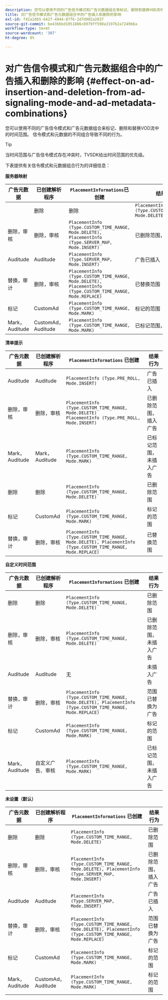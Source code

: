 ```yaml
---
description: 您可以使用不同的广告信令模式和广告元数据组合来标记、删除和替换VOD流中的时间范围。 信令模式和元数据的不同组合导致不同的行为。
title: 对广告信令模式和广告元数据组合中的广告插入和删除的影响
exl-id: f42a2db5-642f-4944-87f6-2d7d902a2837
source-git-commit: be43bbbd1051886c8979ff590a3197b2a7249b6a
workflow-type: tm+mt
source-wordcount: '307'
ht-degree: 0%

---
```


# 对广告信令模式和广告元数据组合中的广告插入和删除的影响 {#effect-on-ad-insertion-and-deletion-from-ad-signaling-mode-and-ad-metadata-combinations}

您可以使用不同的广告信令模式和广告元数据组合来标记、删除和替换VOD流中的时间范围。 信令模式和元数据的不同组合导致不同的行为。

>[!TIP]
>
>当时间范围与广告信令模式存在冲突时，TVSDK给出时间范围的优先级。

下表提供有关信令模式和元数据组合行为的详细信息：

**服务器映射**

| **广告元数据** | **已创建解析程序** | **`PlacementInformations`已创建** | **结果行为** |
|--- |--- |--- |--- |
|  | 删除 | 删除 | `PlacementInfo (Type.CUSTOM_TIME_RANGE, Mode.DELETE)` | 已删除范围 |
| 删除，审核 | 删除，审核 | `PlacementInfo (Type.CUSTOM_TIME_RANGE, Mode.DELETE),` <br>`PlacementInfo (Type.SERVER_MAP, Mode.INSERT)` | 已删除范围，插入广告 |
| Auditude | Auditude | `PlacementInfo (Type.SERVER_MAP, Mode.INSERT)` | 广告已插入 |
| 替换，审计 | 删除，审核 | `PlacementInfo (Type.CUSTOM_TIME_RANGE, Mode.DELETE), PlacementInfo (Type.CUSTOM_TIME_RANGE, Mode.REPLACE)` | 已替换范围 |
| 标记 | CustomAd | `PlacementInfo (Type.CUSTOM_TIME_RANGE, Mode.MARK)` | 标记的范围 |
| Mark， Auditude | CustomAd， Auditude | `PlacementInfo (Type.CUSTOM_TIME_RANGE, Mode.MARK)` | 已标记范围，未插入广告 |

**清单提示**

| 广告元数据 | 已创建解析程序 | `PlacementInformations` 已创建 | 结果行为 |
|--- |--- |--- |--- |
| Auditude | Auditude | `PlacementInfo (Type.PRE_ROLL, Mode.INSERT)` | 广告已插入 |
| 删除，审核 | 删除，审核 | `PlacementInfo (Type.CUSTOM_TIME_RANGE, Mode.DELETE)`<br>`PlacementInfo (Type.PRE_ROLL, Mode.INSERT)` | 已删除范围，插入广告 |
| Mark， Auditude | Mark， Auditude | `PlacementInfo (Type.CUSTOM_TIME_RANGE, Mode.MARK)` | 已标记范围，未插入广告 |
| 删除 | 删除 | `PlacementInfo (Type.CUSTOM_TIME_RANGE, Mode.DELETE)` | 已删除范围 |
| 标记 | CustomAd | `PlacementInfo (Type.CUSTOM_TIME_RANGE, Mode.MARK)` | 标记的范围 |
| 替换，审计 | 删除，审核 | `PlacementInfo (Type.CUSTOM_TIME_RANGE, Mode.DELETE), PlacementInfo (Type.CUSTOM_TIME_RANGE, Mode.REPLACE)` | 已替换范围 |

**自定义时间范围**

| 广告元数据 | 已创建解析程序 | `PlacementInformations` 已创建 | 结果行为 |
|--- |--- |--- |--- |
| 删除 | 删除 | `PlacementInfo (Type.CUSTOM_TIME_RANGE, Mode.DELETE)` | 已删除范围 |
| 删除，审核 | 删除，审核 | `PlacementInfo (Type.CUSTOM_TIME_RANGE, Mode.DELETE)` | 已删除范围，未插入广告 |
| Auditude | Auditude | 无 | 未插入广告 |
| 替换，审计 | 删除，审核 | `PlacementInfo (Type.CUSTOM_TIME_RANGE, Mode.DELETE), PlacementInfo (Type.CUSTOM_TIME_RANGE, Mode.REPLACE)` | 范围已替换为广告 |
| 标记 | CustomAd | `PlacementInfo (Type.CUSTOM_TIME_RANGE, Mode.MARK)` | 标记的范围 |
| Mark， Auditude | 自定义广告、审核 | `PlacementInfo (Type.CUSTOM_TIME_RANGE, Mode.MARK)` | 已标记范围，未插入广告 |

**未设置（默认）**

| 广告元数据 | 已创建解析程序 | `PlacementInformations` 已创建 | 结果行为 |
|--- |--- |--- |--- |
| 删除 | 删除 | `PlacementInfo (Type.CUSTOM_TIME_RANGE, Mode.DELETE)` | 已删除范围 |
| 删除，审核 | 删除，审核 | `PlacementInfo (Type.CUSTOM_TIME_RANGE, Mode.DELETE), PlacementInfo (Type.SERVER_MAP, Mode.INSERT)` | 已删除范围，插入广告 |
| Auditude | Auditude | `PlacementInfo (Type.SERVER_MAP, Mode.INSERT)` | 广告已插入 |
| 替换，审计 | 删除，审核 | `PlacementInfo (Type.CUSTOM_TIME_RANGE, Mode.DELETE), PlacementInfo (Type.CUSTOM_TIME_RANGE, Mode.REPLACE)` | 范围已替换为广告 |
| 标记 | CustomAd | `PlacementInfo (Type.CUSTOM_TIME_RANGE, Mode.MARK)` | 标记的范围 |
| Mark， Auditude | CustomAd， Auditude | `PlacementInfo (Type.CUSTOM_TIME_RANGE, Mode.MARK)` | 标记的范围 |
